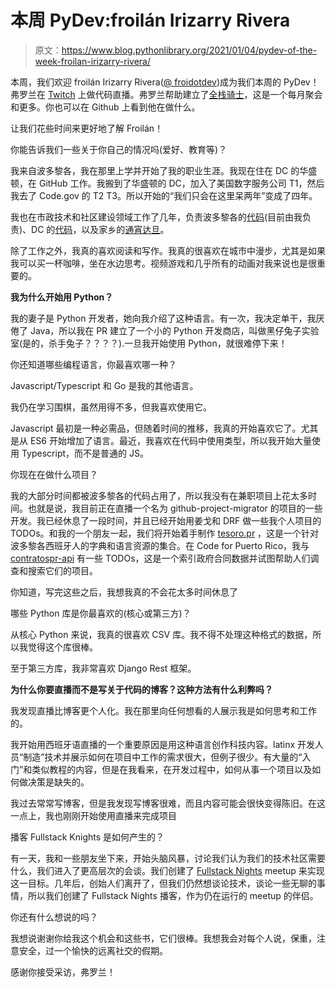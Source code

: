 # 本周 PyDev:froilán Irizarry Rivera

> 原文：<https://www.blog.pythonlibrary.org/2021/01/04/pydev-of-the-week-froilan-irizarry-rivera/>

本周，我们欢迎 froilán Irizarry Rivera([@ froidotdev](https://twitter.com/froidotdev))成为我们本周的 PyDev！弗罗兰在 [Twitch](https://twitch.tv/froidotdev) 上做代码直播。弗罗兰帮助建立了[全栈骑士](https://fullstacknights.com/)，这是一个每月聚会和更多。你也可以在 Github 上看到他在做什么。

让我们花些时间来更好地了解 Froilán！

你能告诉我们一些关于你自己的情况吗(爱好、教育等)？

我来自波多黎各，我在那里上学并开始了我的职业生涯。我现在住在 DC 的华盛顿，在 GitHub 工作。我搬到了华盛顿的 DC，加入了美国数字服务公司 T1，然后我去了 Code.gov 的 T2 T3。所以开始的“我们只会在这里呆两年”变成了四年。

我也在市政技术和社区建设领域工作了几年，负责波多黎各的[代码](https://twitter.com/code4puertorico)(目前由我负责)、DC 的[代码](https://codefordc.org/)，以及家乡的[通宵达旦](https://fullstacknights.com/)。

除了工作之外，我真的喜欢阅读和写作。我真的很喜欢在城市中漫步，尤其是如果我可以买一杯咖啡，坐在水边思考。视频游戏和几乎所有的动画对我来说也是很重要的。

**我为什么开始用 Python？**

我的妻子是 Python 开发者，她向我介绍了这种语言。有一次，我决定单干，我厌倦了 Java，所以我在 PR 建立了一个小的 Python 开发商店，叫做黑仔兔子实验室(是的，杀手兔子？？？？).一旦我开始使用 Python，就很难停下来！

你还知道哪些编程语言，你最喜欢哪一种？

Javascript/Typescript 和 Go 是我的其他语言。

我仍在学习围棋，虽然用得不多，但我喜欢使用它。

Javascript 最初是一种必需品，但随着时间的推移，我真的开始喜欢它了。尤其是从 ES6 开始增加了语言。最近，我喜欢在代码中使用类型，所以我开始大量使用 Typescript，而不是普通的 JS。

你现在在做什么项目？

我的大部分时间都被波多黎各的代码占用了，所以我没有在兼职项目上花太多时间。也就是说，我目前正在直播一个名为 github-project-migrator 的项目的一些开发。我已经休息了一段时间，并且已经开始用姜戈和 DRF 做一些我个人项目的 TODOs。和我的一个朋友一起，我们将开始着手制作 [tesoro.pr](http://tesoro.pr/) ，这是一个针对波多黎各西班牙人的字典和语言资源的集合。在 Code for Puerto Rico，我与 [contratospr-api](https://github.com/code4puertorico/contratospr-api) 有一些 TODOs，这是一个索引政府合同数据并试图帮助人们调查和搜索它们的项目。

你知道，写完这些之后，我想我真的不会花太多时间休息了

哪些 Python 库是你最喜欢的(核心或第三方)？

从核心 Python 来说，我真的很喜欢 CSV 库。我不得不处理这种格式的数据，所以我觉得这个库很棒。

至于第三方库，我非常喜欢 Django Rest 框架。

**为什么你要直播而不是写关于代码的博客？这种方法有什么利弊吗？**

我发现直播比博客更个人化。我在那里向任何想看的人展示我是如何思考和工作的。

我开始用西班牙语直播的一个重要原因是用这种语言创作科技内容。latinx 开发人员“制造”技术并展示如何在项目中工作的需求很大，但例子很少。有大量的“入门”和类似教程的内容，但是在我看来，在开发过程中，如何从事一个项目以及如何做决策是缺失的。

我过去常常写博客，但是我发现写博客很难，而且内容可能会很快变得陈旧。在这一点上，我也刚刚开始使用直播来完成项目

播客 Fullstack Knights 是如何产生的？

有一天，我和一些朋友坐下来，开始头脑风暴，讨论我们认为我们的技术社区需要什么，我们进入了更高层次的会谈。我们创建了 [Fullstack Nights](https://fullstacknights.com/) meetup 来实现这一目标。几年后，创始人们离开了，但我们仍然想谈论技术，谈论一些无聊的事情，所以我们创建了 Fullstack Nights 播客，作为仍在运行的 meetup 的伴侣。

你还有什么想说的吗？

我想说谢谢你给我这个机会和这些书，它们很棒。我想我会对每个人说，保重，注意安全，过一个愉快的远离社交的假期。

感谢你接受采访，弗罗兰！